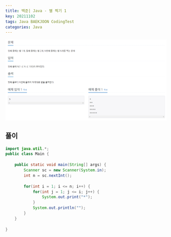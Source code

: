 ```yaml
---
title: 백준| Java - 별 찍기 1
key: 20211102
tags: Java BAEKJOON CodingTest
categories: Java
---
```


![bj1](/assets/images/post/2021-11-02-bj1.png)

## 풀이
~~~java
import java.util.*;
public class Main {

	public static void main(String[] args) {
		Scanner sc = new Scanner(System.in);
		int n = sc.nextInt();
		
		for(int i = 1; i <= n; i++) {
			for(int j = 1; j <= i; j++) {				
				System.out.print("*");
			}
			System.out.println("");
		}
	}

}
~~~ 
